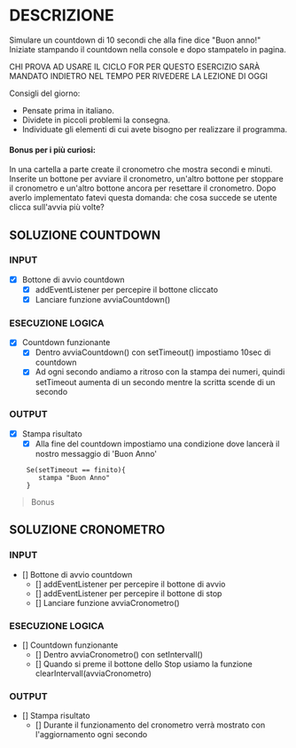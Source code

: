 # DESCRIZIONE
Simulare un countdown di 10 secondi che alla fine dice "Buon anno!"
Iniziate stampando il countdown nella console e dopo stampatelo in pagina.

CHI PROVA AD USARE IL CICLO FOR PER QUESTO ESERCIZIO SARÀ MANDATO INDIETRO NEL TEMPO PER RIVEDERE LA LEZIONE DI OGGI 

Consigli del giorno:
* Pensate prima in italiano.
* Dividete in piccoli problemi la consegna.
* Individuate gli elementi di cui avete bisogno per realizzare il programma.

#### Bonus per i più curiosi:
In una cartella a parte create il cronometro che mostra secondi e minuti.
Inserite un bottone per avviare il cronometro, un'altro bottone per stoppare il cronometro e un'altro bottone ancora per resettare il cronometro.
Dopo averlo implementato fatevi questa domanda:
che cosa succede se utente clicca sull'avvia più volte?

## SOLUZIONE COUNTDOWN

### INPUT

- [X] Bottone di avvio countdown
    - [X] addEventListener per percepire il bottone cliccato
    - [X] Lanciare funzione avviaCountdown()

### ESECUZIONE LOGICA

- [X] Countdown funzionante
    - [X] Dentro avviaCountdown() con setTimeout() impostiamo 10sec di countdown
    - [X] Ad ogni secondo andiamo a ritroso con la stampa dei numeri, quindi setTimeout aumenta di un secondo mentre la scritta scende di un secondo

### OUTPUT

- [X] Stampa risultato
    - [X] Alla fine del countdown impostiamo una condizione dove lancerà il nostro messaggio di 'Buon Anno'
    ```
     Se(setTimeout == finito){
        stampa "Buon Anno"
     }
    
    ```

> Bonus

## SOLUZIONE CRONOMETRO

### INPUT

- [] Bottone di avvio countdown
    - [] addEventListener per percepire il bottone di avvio
    - [] addEventListener per percepire il bottone di stop
    - [] Lanciare funzione avviaCronometro()

### ESECUZIONE LOGICA

- [] Countdown funzionante
    - [] Dentro avviaCronometro() con setIntervall()
    - [] Quando si preme il bottone dello Stop usiamo la funzione clearIntervall(avviaCronometro)

### OUTPUT

- [] Stampa risultato
    - [] Durante il funzionamento del cronometro verrà mostrato con l'aggiornamento ogni secondo